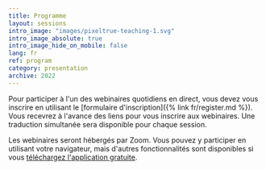 ```yaml
---
title: Programme
layout: sessions
intro_image: "images/pixeltrue-teaching-1.svg"
intro_image_absolute: true
intro_image_hide_on_mobile: false
lang: fr
ref: program
category: presentation
archive: 2022
---
```


Pour participer à l'un des webinaires quotidiens en direct, vous devez vous inscrire en utilisant le [formulaire d'inscription]({% link fr/register.md %}). Vous recevrez à l'avance des liens pour vous inscrire aux webinaires. Une traduction simultanée sera disponible pour chaque session.

Les webinaires seront hébergés par Zoom. Vous pouvez y participer en utilisant votre navigateur, mais d'autres fonctionnalités sont disponibles si vous [téléchargez l'application gratuite](https://www.google.com/url?sa=t&rct=j&q=&esrc=s&source=web&cd=&ved=2ahUKEwil--P_9tjzAhUqp3IEHfEjD2EQFnoECAkQAQ&url=https%3A%2F%2Fzoom.us%2Fdownload&usg=AOvVaw1uZvNGaEcOvlsZlLbjNZlX).
